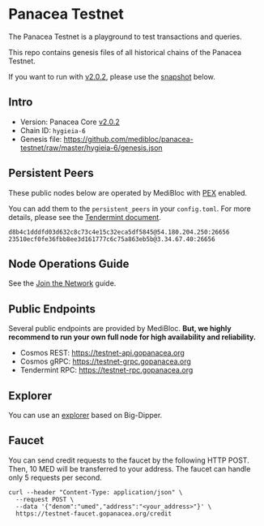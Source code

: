 # Panacea Testnet

The Panacea Testnet is a playground to test transactions and queries.

This repo contains genesis files of all historical chains of the Panacea Testnet.

If you want to run with [v2.0.2](https://github.com/medibloc/panacea-core/releases/tag/v2.0.2), please use the [snapshot](./hygieia-6/snapshot.md) below.

## Intro

- Version: Panacea Core [v2.0.2](https://github.com/medibloc/panacea-core/releases/tag/v2.0.2)
- Chain ID: `hygieia-6`
- Genesis file: https://github.com/medibloc/panacea-testnet/raw/master/hygieia-6/genesis.json


## Persistent Peers

These public nodes below are operated by MediBloc with [PEX](https://docs.tendermint.com/master/spec/p2p/messages/pex.html) enabled.

You can add them to the `persistent_peers` in your `config.toml`. For more details, please see the [Tendermint document](https://docs.tendermint.com/master/tendermint-core/using-tendermint.html#peers).

```
d8b4c1dddfd03d632c8c73c4e15c32eca5df5845@54.180.204.250:26656
23510ecf0fe36fbb8ee3d161777c6c75a863eb5b@3.34.67.40:26656
```


## Node Operations Guide

See the [Join the Network](https://medibloc.gitbook.io/panacea-core/guide/join-the-network) guide.


## Public Endpoints

Several public endpoints are provided by MediBloc.
**But, we highly recommend to run your own full node for high availability and reliability.**

- Cosmos REST: https://testnet-api.gopanacea.org
- Cosmos gRPC: https://testnet-grpc.gopanacea.org
- Tendermint RPC: https://testnet-rpc.gopanacea.org


## Explorer

You can use an [explorer](https://testnet-explorer.gopanacea.org/) based on Big-Dipper.


## Faucet

You can send credit requests to the faucet by the following HTTP POST. Then, 10 MED will be transferred to your address. The faucet can handle only 5 requests per second.
```
curl --header "Content-Type: application/json" \
  --request POST \
  --data '{"denom":"umed","address":"<your_address>"}' \
  https://testnet-faucet.gopanacea.org/credit
```
